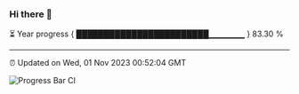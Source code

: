 ### Hi there 👋

⏳ Year progress { ████████████████████████▁▁▁▁▁▁ } 83.30 %

---

⏰ Updated on Wed, 01 Nov 2023 00:52:04 GMT

![Progress Bar CI](https://github.com/liununu/liununu/workflows/Progress%20Bar%20CI/badge.svg)
